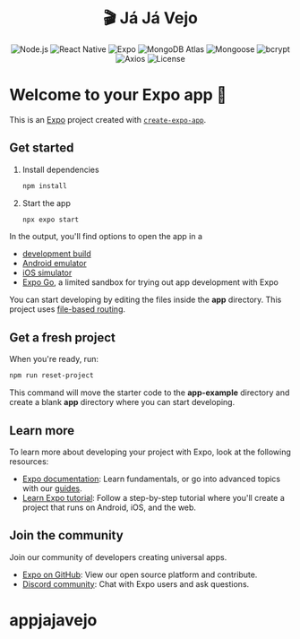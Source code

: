 <!-- markdownlint-disable MD033 MD041 -->
<p align="center">
  <h1 align="center">🎬 Já Já Vejo</h1>
</p>

<p align="center">
  <img src="https://img.shields.io/badge/Node.js-18.x-green?logo=node.js&logoColor=white&style=for-the-badge" alt="Node.js">
  <img src="https://img.shields.io/badge/React%20Native-0.72-blue?logo=react&logoColor=white&style=for-the-badge" alt="React Native">
  <img src="https://img.shields.io/badge/Expo-SDK%2046-purple?logo=expo&logoColor=white&style=for-the-badge" alt="Expo">
  <img src="https://img.shields.io/badge/MongoDB-Atlas-green?logo=mongodb&logoColor=white&style=for-the-badge" alt="MongoDB Atlas">
  <img src="https://img.shields.io/badge/Mongoose-6.x-red?logo=mongodb&logoColor=white&style=for-the-badge" alt="Mongoose">
  <img src="https://img.shields.io/badge/bcrypt-5.x-blue?logo=appveyor&logoColor=white&style=for-the-badge" alt="bcrypt">
  <img src="https://img.shields.io/badge/Axios-1.x-lightgrey?logo=axios&logoColor=white&style=for-the-badge" alt="Axios">
  <img src="https://img.shields.io/badge/License-MIT-yellow?logo=github&logoColor=white&style=for-the-badge" alt="License">
</p>
<!-- markdownlint-enable MD033 MD041 -->





# Welcome to your Expo app 👋

This is an [Expo](https://expo.dev) project created with [`create-expo-app`](https://www.npmjs.com/package/create-expo-app).

## Get started

1. Install dependencies

   ```bash
   npm install
   ```

2. Start the app

   ```bash
   npx expo start
   ```

In the output, you'll find options to open the app in a

- [development build](https://docs.expo.dev/develop/development-builds/introduction/)
- [Android emulator](https://docs.expo.dev/workflow/android-studio-emulator/)
- [iOS simulator](https://docs.expo.dev/workflow/ios-simulator/)
- [Expo Go](https://expo.dev/go), a limited sandbox for trying out app development with Expo

You can start developing by editing the files inside the **app** directory. This project uses [file-based routing](https://docs.expo.dev/router/introduction).

## Get a fresh project

When you're ready, run:

```bash
npm run reset-project
```

This command will move the starter code to the **app-example** directory and create a blank **app** directory where you can start developing.

## Learn more

To learn more about developing your project with Expo, look at the following resources:

- [Expo documentation](https://docs.expo.dev/): Learn fundamentals, or go into advanced topics with our [guides](https://docs.expo.dev/guides).
- [Learn Expo tutorial](https://docs.expo.dev/tutorial/introduction/): Follow a step-by-step tutorial where you'll create a project that runs on Android, iOS, and the web.

## Join the community

Join our community of developers creating universal apps.

- [Expo on GitHub](https://github.com/expo/expo): View our open source platform and contribute.
- [Discord community](https://chat.expo.dev): Chat with Expo users and ask questions.
# appjajavejo

